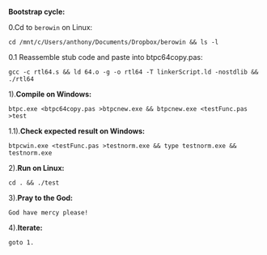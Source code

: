 **Bootstrap cycle:**


0.Cd to `berowin` on Linux:

    cd /mnt/c/Users/anthony/Documents/Dropbox/berowin && ls -l
    
0.1 Reassemble stub code and paste into btpc64copy.pas:

    gcc -c rtl64.s && ld 64.o -g -o rtl64 -T linkerScript.ld -nostdlib && ./rtl64    
    
1).**Compile on Windows:**

    btpc.exe <btpc64copy.pas >btpcnew.exe && btpcnew.exe <testFunc.pas >test
    
1.1).**Check expected result on Windows:**
    
    btpcwin.exe <testFunc.pas >testnorm.exe && type testnorm.exe && testnorm.exe
    
2).**Run on Linux:**
   
    cd . && ./test
    
3).**Pray to the God:**

    God have mercy please!

4).**Iterate:**

    goto 1.


